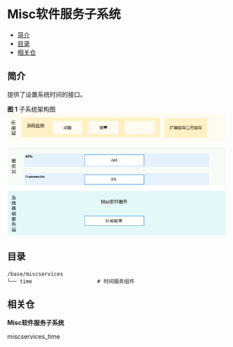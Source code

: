 # Misc软件服务子系统<a name="ZH-CN_TOPIC_0000001162033853"></a>

-   [简介](#section11660541593)
-   [目录](#section161941989596)
-   [相关仓](#section1371113476307)

## 简介<a name="section11660541593"></a>

提供了设置系统时间的接口。

**图 1**  子系统架构图<a name="fig664210516252"></a>  
![](figures/子系统架构图.png "子系统架构图")

## 目录<a name="section161941989596"></a>

```
/base/miscservices
└── time                     # 时间服务组件
```

## 相关仓<a name="section1371113476307"></a>

**Misc软件服务子系统**

miscservices\_time

